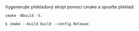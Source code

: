 Vygenerujte překladový skript pomocí cmake a spusťte překlad:

```
cmake -Bbuild -S.
```

```
$ cmake --build build --config Release
```
